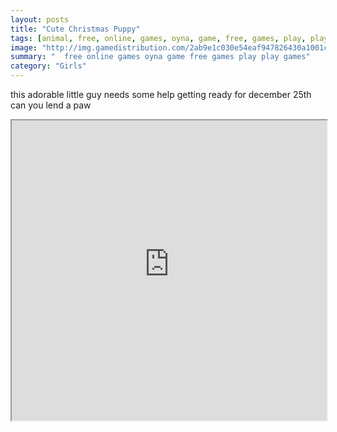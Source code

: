 ```yaml
---
layout: posts
title: "Cute Christmas Puppy"
tags: [animal, free, online, games, oyna, game, free, games, play, play, games]
image: "http://img.gamedistribution.com/2ab9e1c030e54eaf947826430a1001c1.jpg"
summary: "  free online games oyna game free games play play games"
category: "Girls"
---
```


this adorable little guy needs some help getting ready for december 25th can you lend a paw

<iframe width="100%" height="480px;" src="http://flash.gamedistribution.com?game=2ab9e1c030e54eaf947826430a1001c1"></iframe>